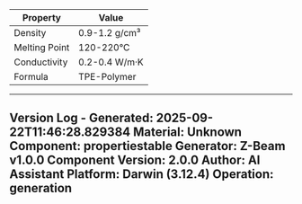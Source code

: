 | Property | Value |
|----------|-------|
| Density | 0.9-1.2 g/cm³ |
| Melting Point | 120-220°C |
| Conductivity | 0.2-0.4 W/m·K |
| Formula | TPE-Polymer |


---
Version Log - Generated: 2025-09-22T11:46:28.829384
Material: Unknown
Component: propertiestable
Generator: Z-Beam v1.0.0
Component Version: 2.0.0
Author: AI Assistant
Platform: Darwin (3.12.4)
Operation: generation
---
